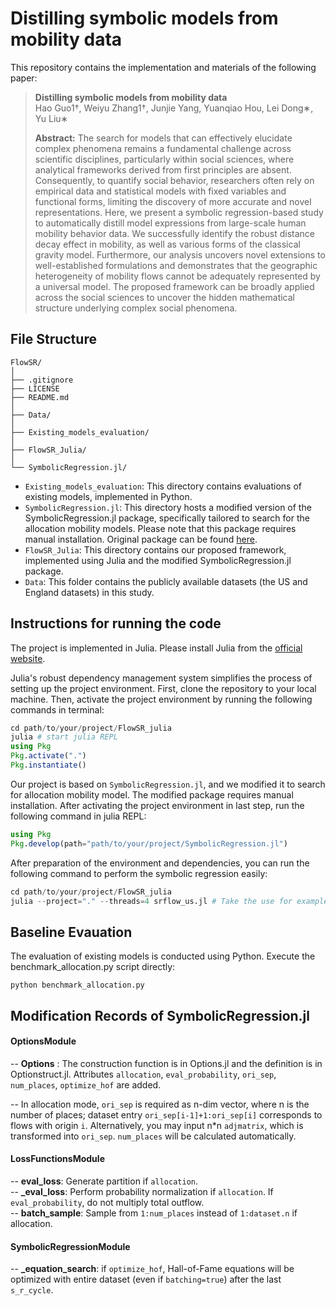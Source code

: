 # Distilling symbolic models from mobility data

This repository contains the implementation and materials of the following paper:
>**Distilling symbolic models from mobility data**   
Hao Guo1†, Weiyu Zhang1†, Junjie Yang, Yuanqiao Hou, Lei Dong∗, Yu Liu∗
>  
>**Abstract:** The search for models that can effectively elucidate complex phenomena remains a fundamental challenge across scientific disciplines, particularly within social sciences, where analytical frameworks derived from first principles are absent. Consequently, to quantify social behavior, researchers often rely on empirical data and statistical models with fixed variables and functional forms, limiting the discovery of more accurate and novel representations. Here, we present a symbolic regression-based study to automatically distill model expressions from large-scale human mobility behavior data. We successfully identify the robust distance decay effect in mobility, as well as various forms of the classical gravity model. Furthermore, our analysis uncovers novel extensions to well-established formulations and demonstrates that the geographic heterogeneity of mobility flows cannot be adequately represented by a universal model. The proposed framework can be broadly applied across the social sciences to uncover the hidden mathematical structure underlying complex social phenomena.

## File Structure
    FlowSR/
    │
    ├── .gitignore              
    ├── LICENSE                 
    ├── README.md              
    │
    ├── Data/
    │   
    ├── Existing_models_evaluation/  
    │
    ├── FlowSR_Julia/               
    │
    └── SymbolicRegression.jl/     

- `Existing_models_evaluation`: This directory contains evaluations of existing models, implemented in Python.
- `SymbolicRegression.jl`: This directory hosts a modified version of the SymbolicRegression.jl package, specifically tailored to search for the allocation mobility models. Please note that this package requires manual installation. Original package can be found [here](   https://github.com/MilesCranmer/SymbolicRegression.jl).
- `FlowSR_Julia`: This directory contains our proposed framework, implemented using Julia and the modified SymbolicRegression.jl package.
- `Data`: This folder contains the publicly available datasets (the US and England datasets) in this study.

## Instructions for running the code
The project is implemented in Julia. Please install Julia from the [official website](https://julialang.org/downloads/).

Julia's robust dependency management system simplifies the process of setting up the project environment. First, clone the repository to your local machine. Then, activate the project environment by running the following commands in terminal:
```julia
cd path/to/your/project/FlowSR_julia
julia # start julia REPL
using Pkg
Pkg.activate(".")
Pkg.instantiate()
```

Our project is based on `SymbolicRegression.jl`, and we modified it to search for allocation mobility model. The modified package requires manual installation. After activating the project environment in last step, run the following command in julia REPL:
```julia
using Pkg
Pkg.develop(path="path/to/your/project/SymbolicRegression.jl")
```

After preparation of the environment and dependencies, you can run the following command to perform the symbolic regression easily:

```julia
cd path/to/your/project/FlowSR_julia
julia --project="." --threads=4 srflow_us.jl # Take the use for example 
```


## Baseline Evauation
The evaluation of existing models is conducted using Python. Execute the benchmark_allocation.py script directly:
```
python benchmark_allocation.py
```

## Modification Records of SymbolicRegression.jl 

#### OptionsModule

--  **Options** : The construction function is in Options.jl and the definition is in Optionstruct.jl. Attributes `allocation`, `eval_probability`, `ori_sep`, `num_places`,  `optimize_hof` are added.  

-- In allocation mode, `ori_sep` is required as n-dim vector, where n is the number of places; dataset entry `ori_sep[i-1]+1:ori_sep[i]` corresponds to flows with origin `i`. Alternatively, you may input n*n `adjmatrix`, which is transformed into `ori_sep`. `num_places` will be calculated automatically.  

#### LossFunctionsModule

-- **eval_loss**: Generate partition if `allocation`.  
-- **_eval_loss**: Perform probability normalization if `allocation`. If `eval_probability`, do not multiply total outflow.  
-- **batch_sample**: Sample from `1:num_places` instead of `1:dataset.n` if allocation.

#### SymbolicRegressionModule
-- **_equation_search**: if `optimize_hof`, Hall-of-Fame equations will be optimized with entire dataset (even if `batching=true`) after the last `s_r_cycle`.

